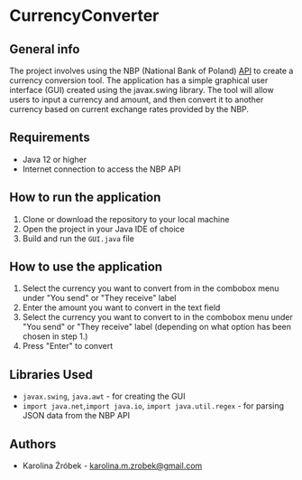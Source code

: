 # CurrencyConverter

## General info
The project involves using the NBP (National Bank of Poland) [API](http://api.nbp.pl/) to create a currency conversion tool. The application has a simple graphical user interface (GUI) created using the javax.swing library. The tool will allow users to input a currency and amount, and then convert it to another currency based on current exchange rates provided by the NBP.
	
## Requirements

- Java 12 or higher
- Internet connection to access the NBP API
	

## How to run the application

1. Clone or download the repository to your local machine
2. Open the project in your Java IDE of choice
3. Build and run the `GUI.java` file

## How to use the application

1. Select the currency you want to convert from in the combobox menu under "You send" or "They receive" label
2. Enter the amount you want to convert in the text field 
3. Select the currency you want to convert to in the combobox menu under "You send" or "They receive" label (depending on what option has been chosen in step 1.)
4. Press "Enter" to convert

## Libraries Used

- `javax.swing`, `java.awt` - for creating the GUI
- `import java.net`,`import java.io`, `import java.util.regex` - for parsing JSON data from the NBP API

## Authors

- Karolina Źróbek - karolina.m.zrobek@gmail.com

